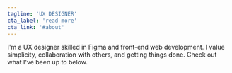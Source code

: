 ```yaml
---
tagline: 'UX DESIGNER'
cta_label: 'read more'
cta_link: '#about'
---
```


I'm a UX designer skilled in Figma and front-end web development. I value simplicity, collaboration with others, and getting things done. Check out what I've been up to below.
